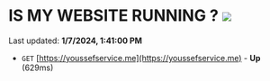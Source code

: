 # IS MY WEBSITE RUNNING ? [![](https://img.shields.io/static/v1?label=Sponsor&message=%E2%9D%A4&logo=GitHub&color=%23fe8e86)](https://github.com/sponsors/<username>)

Last updated: **1/7/2024, 1:41:00 PM**

- `GET` [https://youssefservice.me](https://youssefservice.me) - **Up** (629ms)
